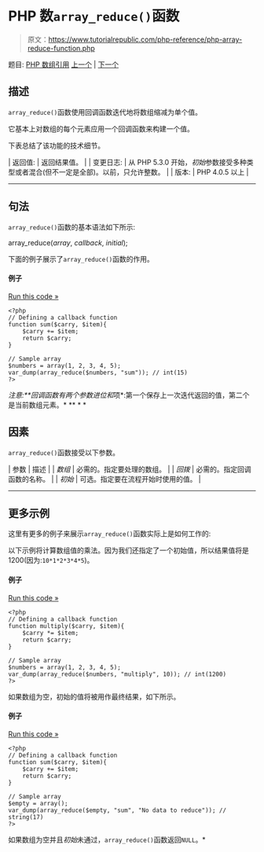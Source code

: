 # PHP 数`array_reduce()`函数

> 原文：<https://www.tutorialrepublic.com/php-reference/php-array-reduce-function.php>

题目: [PHP 数组引用](php-array-functions.php) [上一个](php-array-rand-function.php) | [下一个](php-array-replace-function.php)

## 描述

`array_reduce()`函数使用回调函数迭代地将数组缩减为单个值。

它基本上对数组的每个元素应用一个回调函数来构建一个值。

下表总结了该功能的技术细节。

| 返回值: | 返回结果值。 |
| 变更日志: | 从 PHP 5.3.0 开始，*初始*参数接受多种类型或者混合(但不一定是全部)。以前，只允许整数。 |
| 版本: | PHP 4.0.5 以上 |

* * *

## 句法

`array_reduce()`函数的基本语法如下所示:

array_reduce(*array*, *callback*, *initial*);

下面的例子展示了`array_reduce()`函数的作用。

#### 例子

[Run this code »](../codelab.php?topic=php&file=reduce-the-array-to-a-single-value "Run this code to view the output")

```
<?php
// Defining a callback function
function sum($carry, $item){
    $carry += $item;
    return $carry;
}

// Sample array
$numbers = array(1, 2, 3, 4, 5);
var_dump(array_reduce($numbers, "sum")); // int(15)
?>
```

 ***注意:**回调函数有两个参数*进位*和*项*:第一个保存上一次迭代返回的值，第二个是当前数组元素。*  ** * *

## 因素

`array_reduce()`函数接受以下参数。

| 参数 | 描述 |
| *数组* | 必需的。指定要处理的数组。 |
| *回拨* | 必需的。指定回调函数的名称。 |
| *初始* | 可选。指定要在流程开始时使用的值。 |

* * *

## 更多示例

这里有更多的例子来展示`array_reduce()`函数实际上是如何工作的:

以下示例将计算数组值的乘法。因为我们还指定了一个初始值，所以结果值将是 1200(因为:`10*1*2*3*4*5`)。

#### 例子

[Run this code »](../codelab.php?topic=php&file=set-initial-value-while-reducing-an-array "Run this code to view the output")

```
<?php
// Defining a callback function
function multiply($carry, $item){
    $carry *= $item;
    return $carry;
}

// Sample array
$numbers = array(1, 2, 3, 4, 5);
var_dump(array_reduce($numbers, "multiply", 10)); // int(1200)
?>
```

如果数组为空，初始的值将被用作最终结果，如下所示。

#### 例子

[Run this code »](../codelab.php?topic=php&file=reducing-an-empty-array "Run this code to view the output")

```
<?php
// Defining a callback function
function sum($carry, $item){
    $carry += $item;
    return $carry;
}

// Sample array
$empty = array();
var_dump(array_reduce($empty, "sum", "No data to reduce")); // string(17)
?>
```

如果数组为空并且*初始*未通过，`array_reduce()`函数返回`NULL`。*